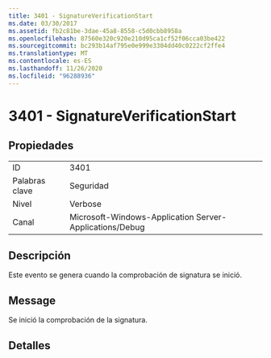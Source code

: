 ```yaml
---
title: 3401 - SignatureVerificationStart
ms.date: 03/30/2017
ms.assetid: fb2c81be-3dae-45a8-8558-c5d0cbb8958a
ms.openlocfilehash: 87560e320c920e210d95ca1cf52f06cca03be422
ms.sourcegitcommit: bc293b14af795e0e999e3304dd40c0222cf2ffe4
ms.translationtype: MT
ms.contentlocale: es-ES
ms.lasthandoff: 11/26/2020
ms.locfileid: "96288936"
---
```

# <a name="3401---signatureverificationstart"></a>3401 - SignatureVerificationStart

## <a name="properties"></a>Propiedades  
  
|||  
|-|-|  
|ID|3401|  
|Palabras clave|Seguridad|  
|Nivel|Verbose|  
|Canal|Microsoft-Windows-Application Server-Applications/Debug|  
  
## <a name="description"></a>Descripción  

 Este evento se genera cuando la comprobación de signatura se inició.  
  
## <a name="message"></a>Message  

 Se inició la comprobación de la signatura.  
  
## <a name="details"></a>Detalles
